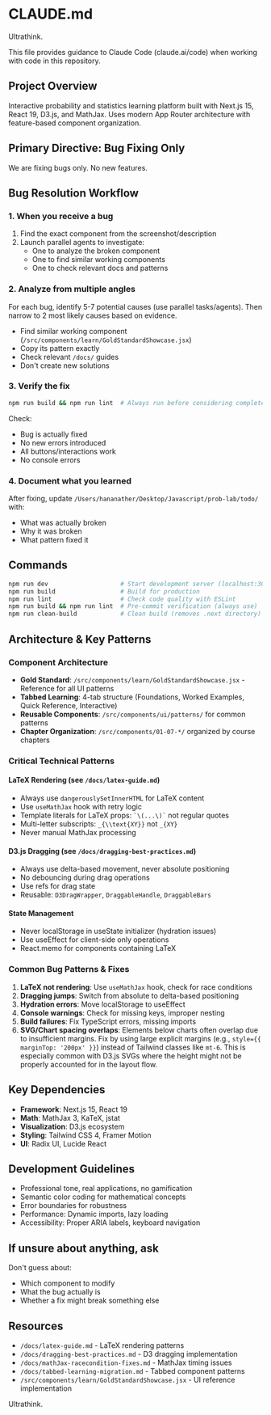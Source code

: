 # CLAUDE.md

Ultrathink.

This file provides guidance to Claude Code (claude.ai/code) when working with code in this repository.

## Project Overview
Interactive probability and statistics learning platform built with Next.js 15, React 19, D3.js, and MathJax. Uses modern App Router architecture with feature-based component organization.

## Primary Directive: Bug Fixing Only
We are fixing bugs only. No new features.

## Bug Resolution Workflow

### 1. When you receive a bug
1. Find the exact component from the screenshot/description
2. Launch parallel agents to investigate:
   - One to analyze the broken component
   - One to find similar working components
   - One to check relevant docs and patterns

### 2. Analyze from multiple angles
For each bug, identify 5-7 potential causes (use parallel tasks/agents). Then narrow to 2 most likely causes based on evidence.
- Find similar working component (`/src/components/learn/GoldStandardShowcase.jsx`)
- Copy its pattern exactly
- Check relevant `/docs/` guides
- Don't create new solutions

### 3. Verify the fix
```bash
npm run build && npm run lint  # Always run before considering complete
```

Check:
- Bug is actually fixed
- No new errors introduced
- All buttons/interactions work
- No console errors

### 4. Document what you learned
After fixing, update `/Users/hananather/Desktop/Javascript/prob-lab/todo/` with:
- What was actually broken
- Why it was broken
- What pattern fixed it

## Commands
```bash
npm run dev                    # Start development server (localhost:3000)
npm run build                  # Build for production
npm run lint                   # Check code quality with ESLint
npm run build && npm run lint  # Pre-commit verification (always use)
npm run clean-build            # Clean build (removes .next directory)
```

## Architecture & Key Patterns

### Component Architecture
- **Gold Standard**: `/src/components/learn/GoldStandardShowcase.jsx` - Reference for all UI patterns
- **Tabbed Learning**: 4-tab structure (Foundations, Worked Examples, Quick Reference, Interactive)
- **Reusable Components**: `/src/components/ui/patterns/` for common patterns
- **Chapter Organization**: `/src/components/01-07-*/` organized by course chapters

### Critical Technical Patterns

#### LaTeX Rendering (see `/docs/latex-guide.md`)
- Always use `dangerouslySetInnerHTML` for LaTeX content
- Use `useMathJax` hook with retry logic
- Template literals for LaTeX props: `` `\(...\)` `` not regular quotes
- Multi-letter subscripts: `_{\\text{XY}}` not `_{XY}`
- Never manual MathJax processing

#### D3.js Dragging (see `/docs/dragging-best-practices.md`)
- Always use delta-based movement, never absolute positioning
- No debouncing during drag operations
- Use refs for drag state
- Reusable: `D3DragWrapper`, `DraggableHandle`, `DraggableBars`

#### State Management
- Never localStorage in useState initializer (hydration issues)
- Use useEffect for client-side only operations
- React.memo for components containing LaTeX

### Common Bug Patterns & Fixes

1. **LaTeX not rendering**: Use `useMathJax` hook, check for race conditions
2. **Dragging jumps**: Switch from absolute to delta-based positioning
3. **Hydration errors**: Move localStorage to useEffect
4. **Console warnings**: Check for missing keys, improper nesting
5. **Build failures**: Fix TypeScript errors, missing imports
6. **SVG/Chart spacing overlaps**: Elements below charts often overlap due to insufficient margins. Fix by using large explicit margins (e.g., `style={{ marginTop: '200px' }}`) instead of Tailwind classes like `mt-6`. This is especially common with D3.js SVGs where the height might not be properly accounted for in the layout flow.


## Key Dependencies
- **Framework**: Next.js 15, React 19
- **Math**: MathJax 3, KaTeX, jstat
- **Visualization**: D3.js ecosystem
- **Styling**: Tailwind CSS 4, Framer Motion
- **UI**: Radix UI, Lucide React

## Development Guidelines
- Professional tone, real applications, no gamification
- Semantic color coding for mathematical concepts
- Error boundaries for robustness
- Performance: Dynamic imports, lazy loading
- Accessibility: Proper ARIA labels, keyboard navigation

## If unsure about anything, ask
Don't guess about:
- Which component to modify
- What the bug actually is
- Whether a fix might break something else

## Resources
- `/docs/latex-guide.md` - LaTeX rendering patterns
- `/docs/dragging-best-practices.md` - D3 dragging implementation
- `/docs/mathJax-racecondition-fixes.md` - MathJax timing issues
- `/docs/tabbed-learning-migration.md` - Tabbed component patterns
- `/src/components/learn/GoldStandardShowcase.jsx` - UI reference implementation


Ultrathink.